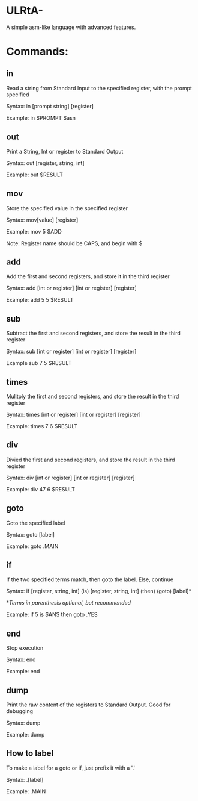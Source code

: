 # ULRtA-
A simple asm-like language with advanced features.

# Commands:

## in 
Read a string from Standard Input to the specified register, with the prompt specified

Syntax: in \[prompt string\] \[register\]

Example: in $PROMPT $asn

## out
Print a String, Int or register to Standard Output

Syntax: out \[register, string, int\]

Example: out $RESULT

## mov
Store the specified value in the specified register

Syntax: mov\[value\] \[register\]

Example: mov 5 $ADD

Note: Register name should be CAPS, and begin with $

## add

Add the first and second registers, and store it in the third register

Syntax: add \[int or register\] \[int or register\] \[register\]

Example: add 5 5 $RESULT

## sub

Subtract the first and second registers, and store the result in the third register

Syntax: sub \[int or register\] \[int or register\] \[register\]

Example sub 7 5 $RESULT

## times

Mulitply the first and second registers, and store the result in the third register

Syntax: times \[int or register\] \[int or register\] \[register\]

Example: times 7 6 $RESULT

## div

Divied the first and second registers, and store the result in the third register

Syntax: div \[int or register\] \[int or register\] \[register\]

Example: div 47 6 $RESULT

## goto

Goto the specified label

Syntax: goto \[label\]

Example: goto .MAIN

## if 

If the two specified terms match, then goto the label. Else, continue

Syntax: if \[register, string, int\] (is) \[register, string, int\] (then) (goto) \[label\]\*

\**Terms in parenthesis optional, but recommended*

Example: if 5 is $ANS then goto .YES

## end

Stop execution

Syntax: end

Example: end

## dump

Print the raw content of the registers to Standard Output. Good for debugging

Syntax: dump

Example: dump

## How to label

To make a label for a goto or if, just prefix it with a '.'

Syntax: .\[label\]

Example: .MAIN

